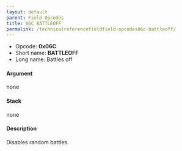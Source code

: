 ```yaml
---
layout: default
parent: Field Opcodes
title: 06C_BATTLEOFF
permalink: /technicalreferencefieldfield-opcodes06c-battleoff/
---
```


-   Opcode: **0x06C**
-   Short name: **BATTLEOFF**
-   Long name: Battles off

#### Argument

none

#### Stack

none

#### Description

Disables random battles.
